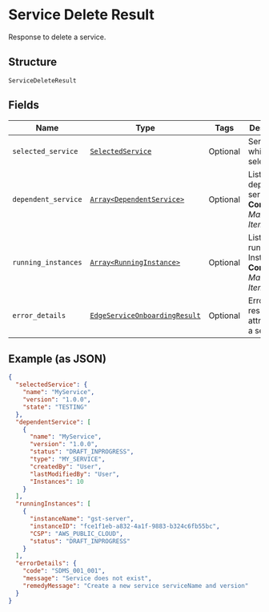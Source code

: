 
# Service Delete Result

Response to delete a service.

## Structure

`ServiceDeleteResult`

## Fields

| Name | Type | Tags | Description |
|  --- | --- | --- | --- |
| `selected_service` | [`SelectedService`](../../doc/models/selected-service.md) | Optional | Service which is selected. |
| `dependent_service` | [`Array<DependentService>`](../../doc/models/dependent-service.md) | Optional | List of dependent services.<br>**Constraints**: *Maximum Items*: `2048` |
| `running_instances` | [`Array<RunningInstance>`](../../doc/models/running-instance.md) | Optional | List of running Instance.<br>**Constraints**: *Maximum Items*: `2048` |
| `error_details` | [`EdgeServiceOnboardingResult`](../../doc/models/edge-service-onboarding-result.md) | Optional | Error response attribute of a service. |

## Example (as JSON)

```json
{
  "selectedService": {
    "name": "MyService",
    "version": "1.0.0",
    "state": "TESTING"
  },
  "dependentService": [
    {
      "name": "MyService",
      "version": "1.0.0",
      "status": "DRAFT_INPROGRESS",
      "type": "MY_SERVICE",
      "createdBy": "User",
      "lastModifiedBy": "User",
      "Instances": 10
    }
  ],
  "runningInstances": [
    {
      "instanceName": "gst-server",
      "instanceID": "fce1f1eb-a832-4a1f-9883-b324c6fb55bc",
      "CSP": "AWS_PUBLIC_CLOUD",
      "status": "DRAFT_INPROGRESS"
    }
  ],
  "errorDetails": {
    "code": "SDMS_001_001",
    "message": "Service does not exist",
    "remedyMessage": "Create a new service serviceName and version"
  }
}
```

